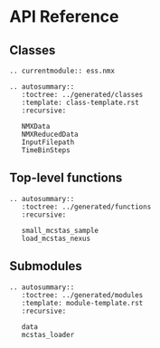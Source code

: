 # API Reference

## Classes

```{eval-rst}
.. currentmodule:: ess.nmx

.. autosummary::
   :toctree: ../generated/classes
   :template: class-template.rst
   :recursive:

   NMXData
   NMXReducedData
   InputFilepath
   TimeBinSteps

```

## Top-level functions

```{eval-rst}
.. autosummary::
   :toctree: ../generated/functions
   :recursive:

   small_mcstas_sample
   load_mcstas_nexus

```

## Submodules

```{eval-rst}
.. autosummary::
   :toctree: ../generated/modules
   :template: module-template.rst
   :recursive:

   data
   mcstas_loader

```

